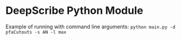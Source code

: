 # DeepScribe Python Module

Example of running with command line arguments:
`python main.py -d pfaCutouts -s AN -l max` 